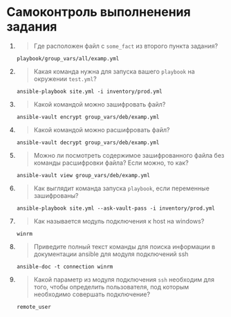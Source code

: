 # Самоконтроль выполненения задания

1. >Где расположен файл с `some_fact` из второго пункта задания?

   `playbook/group_vars/all/examp.yml`

2. >Какая команда нужна для запуска вашего `playbook` на окружении `test.yml`?

   `ansible-playbook site.yml -i inventory/prod.yml`

3. >Какой командой можно зашифровать файл?

   `ansible-vault encrypt group_vars/deb/examp.yml`

4. >Какой командой можно расшифровать файл?

   `ansible-vault decrypt group_vars/deb/examp.yml`

5. >Можно ли посмотреть содержимое зашифрованного файла без команды расшифровки файла? Если можно, то как?

   `ansible-vault view group_vars/deb/examp.yml`

6. >Как выглядит команда запуска `playbook`, если переменные зашифрованы?

   `ansible-playbook site.yml --ask-vault-pass -i inventory/prod.yml`

7. >Как называется модуль подключения к host на windows?

   `winrm`

8. >Приведите полный текст команды для поиска информации в документации ansible для модуля подключений ssh

   `ansible-doc -t connection winrm`

9. >Какой параметр из модуля подключения `ssh` необходим для того, чтобы определить пользователя, под которым необходимо совершать подключение?

   `remote_user`
